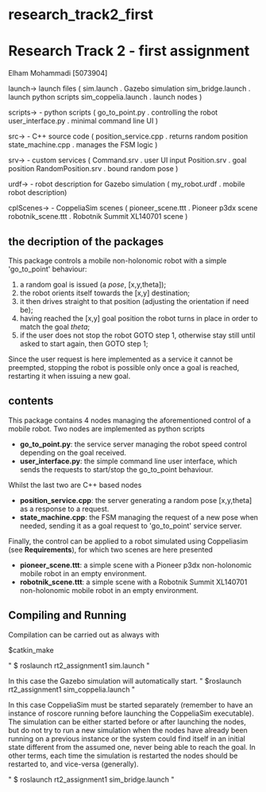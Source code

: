 # research_track2_first
# Research Track 2 - first assignment

Elham Mohammadi [5073904]

  launch->    launch files (
    sim.launch            . Gazebo simulation
    sim_bridge.launch     . launch python scripts
    sim_coppelia.launch   . launch nodes )  
    
  scripts->       - python scripts
(    go_to_point.py        . controlling the robot
    user_interface.py      . minimal command line UI )
    
  src->        - C++ source code
(    position_service.cpp  . returns random position
    state_machine.cpp    . manages the FSM logic )
    
  srv->    - custom services
(    Command.srv           . user UI input
    Position.srv           . goal position
    RandomPosition.srv     . bound random pose )
    
  urdf->  - robot description for Gazebo simulation
(    my_robot.urdf         . mobile robot description)

  cplScenes-> - CoppeliaSim scenes
 (   pioneer_scene.ttt     . Pioneer p3dx scene 
    robotnik_scene.ttt     . Robotnik Summit XL140701 scene )

## the decription of the packages

This package controls a mobile non-holonomic robot with a simple 'go_to_point' behaviour:
1. a random goal is issued (a _pose_, [x,y,theta]);
2. the robot orients itself towards the [x,y] destination;
3. it then drives straight to that position (adjusting the orientation if need be);
4. having reached the [x,y] goal position the robot turns in place in order to match the goal _theta_;
5. if the user does not stop the robot GOTO step 1, otherwise stay still until asked to start again, then GOTO step 1;

Since the user request is here implemented as a service it cannot be preempted, stopping the robot is possible only once a goal is reached, restarting it when issuing a new goal.

## contents

This package contains 4 nodes managing the aforementioned control of a mobile robot.
Two nodes are implemented as python scripts
- **go_to_point.py**: the service server managing the robot speed control depending on the goal received.
- **user_interface.py**:  the simple command line user interface, which sends the requests to start/stop the go_to_point behaviour.

Whilst the last two are C++ based nodes
- **position_service.cpp**: the server generating a random pose [x,y,theta] as a response to a request.
- **state_machine.cpp**:  the FSM managing the request of a new pose when needed, sending it as a goal request to 'go_to_point' service server.

Finally, the control can be applied to a robot simulated using Coppeliasim (see **Requirements**), for which two scenes are here presented
- **pioneer_scene.ttt**: a simple scene with a Pioneer p3dx non-holonomic mobile robot in an empty environment.
- **robotnik_scene.ttt**: a simple scene with a Robotnik Summit XL140701 non-holonomic mobile robot in an empty environment.

## Compiling and Running

Compilation can be carried out as always with

$catkin_make

" $ roslaunch rt2_assignment1 sim.launch "

In this case the Gazebo simulation will automatically start.
 " $roslaunch rt2_assignment1 sim_coppelia.launch "

In this case CoppeliaSim must be started separately (remember to have an instance of roscore running before launching the CoppeliaSim executable). The simulation can be either started before or after launching the nodes, but do not try to run a new simulation when the nodes have already been running on a previous instance or the system could find itself in an initial state different from the assumed one, never being able to reach the goal. In other terms, each time the simulation is restarted the nodes should be restarted to, and vice-versa (generally).

" $ roslaunch rt2_assignment1 sim_bridge.launch "


